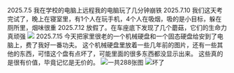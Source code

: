 2025.7.5
我在学校的电脑上远程我的电脑玩了几分钟崩铁
2025.7.10
我们这天考完试了，晚上在寝室里，有1个人在玩手机，4个人在吸烟，吸的是小目标，躲在厕所里，烟味很重
2025.7.12
放假了。在车座底下发现了几个蘑菇，它们的生命力真顽强
![](https://i2.hdslb.com/bfs/new_dyn/006493db1dea5e45e3de0bd638e90b113493145058740516.jpg@480w_214h_1s.avif)
2025.7.15
今天把家里很老的一个机械硬盘和一个固态硬盘给安到了电脑上，费了我好一番功夫。
这个机械硬盘里放着一些几年前的图片，还有一些其他的东西，可惜这个盘有点坏了，可能里面的很多东西都没显示出来。
这些真的是很有价值，毕竟记忆是无价的。
![一共288张图](https://i0.hdslb.com/bfs/new_dyn/78446fde39fbe491dac80d116133c7713493145058740516.png@480w_222h_1s.avif)
![坏了](https://i0.hdslb.com/bfs/new_dyn/0a0439ec3daa5260e97698fa5827d41a3493145058740516.png@386w_270h_1s.avif)
